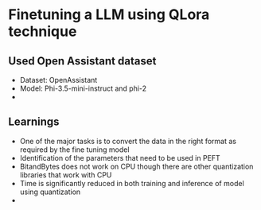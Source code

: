 # Finetuning a LLM using QLora technique

## Used Open Assistant dataset
- Dataset: OpenAssistant
- Model: Phi-3.5-mini-instruct and phi-2
- 
## Learnings
- One of the major tasks is to convert the data in the right format as required by the fine tuning model
- Identification of the parameters that need to be used in PEFT
- BitandBytes does not work on CPU though there are other quantization libraries that work with CPU
- Time is significantly reduced in both training and inference of model using quantization
- 
